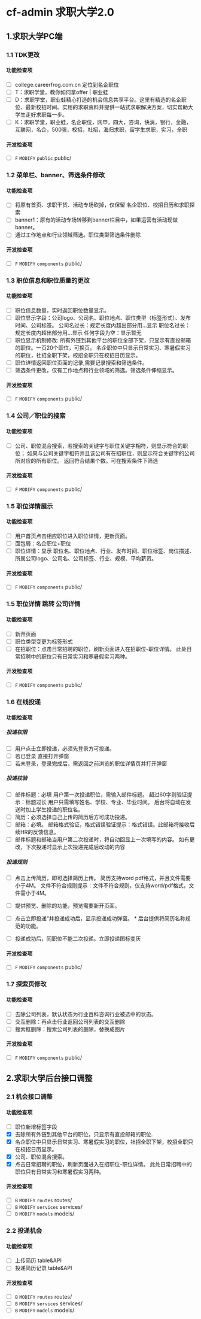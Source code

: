 # cf-admin 求职大学2.0

##  1.求职大学PC端

### 1.1 TDK更改

#### 功能检查项

  - [ ] college.careerfrog.com.cn 定位到名企职位
  - [ ] T：求职学堂，教你如何拿offer | 职业蛙
  - [ ] D：求职学堂，职业蛙精心打造的机会信息共享平台。这里有精选的名企职位、最新校招时间、实用的求职资料并提供一站式求职解决方案，切实帮助大学生走好求职每一步。
  - [ ] K：求职学堂，职业蛙，名企职位，网申，四大，咨询，快消，银行，金融，互联网，名企，500强，校招，社招，海归求职，留学生求职，实习，全职

#### 开发检查项

  - [ ] `F` `MODIFY` `public` public/

### 1.2 菜单栏、banner、筛选条件修改

#### 功能检查项

  - [ ] 将原有首页、求职干货、活动专场砍掉，仅保留 名企职位、校招日历和求职探索
  - [ ] banner1：原有的活动专场转移到banner栏目中，如果运营有活动现做banner。
  - [ ] 通过工作地点和行业领域筛选。职位类型筛选条件删除

#### 开发检查项

  - [ ] `F` `MODIFY` `components` public/

### 1.3 职位信息和职位质量的更改

#### 功能检查项

  - [ ] 职位信息数量，实时返回职位数量显示。
  - [ ] 职位显示字段：公司logo、公司名、职位地点、职位类型（标签形式）、发布时间、公司标签。
          公司名过长：规定长度内超出部分用...显示
          职位名过长：规定长度内超出部分用...显示
          任何字段为空：显示暂无
  - [ ] 职位显示机制修改: 所有外链到其他平台的职位全部下架，只显示有直投邮箱的职位。一页20个职位，可换页。
                       名企职位中只显示日常实习、寒暑假实习的职位，社招全职下架，校招全职只在校招日历显示。
  - [ ] 职位详情返回职位页面的记录,需要记录搜索和筛选条件。
  - [ ] 筛选条件更改，仅有工作地点和行业领域的筛选。筛选条件伸缩显示。

#### 开发检查项

  - [ ] `F` `MODIFY` `components` public/

### 1.4 公司／职位的搜索

#### 功能检查项

  - [ ] 公司、职位混合搜索，若搜索的关键字与职位关键字相符，则显示符合的职位；
        如果与公司关键字相符并且该公司有在招职位，则显示符合关键字的公司所对应的所有职位。
        返回符合结果个数。可在搜索条件下筛选

#### 开发检查项

  - [ ] `F` `MODIFY` `components` public/

### 1.5 职位详情展示

#### 功能检查项

  - [ ] 用户首页点击相应职位进入职位详情，更新页面。
  - [ ] 面包屑：名企职位+职位
  - [ ] 职位详情：显示 职位名、职位地点、行业、发布时间、职位标签、岗位描述、所属公司logo、公司名、公司标签、行业、规模、平均薪资。

#### 开发检查项

  - [ ] `F` `MODIFY` `components` public/

### 1.5 职位详情 跳转 公司详情

#### 功能检查项

  - [ ] 新开页面
  - [ ] 职位类型变更为标签形式
  - [ ] 在招职位：点击日常招聘的职位，刷新页面进入在招职位-职位详情。
        此处日常招聘中的职位只有日常实习和寒暑假实习两种。

#### 开发检查项

  - [ ] `F` `MODIFY` `components` public/

### 1.6 在线投递

#### 功能检查项

##### 投递权限

  - [ ] 用户点击立即投递，必须先登录方可投递。
  - [ ] 若已登录 直接打开弹窗
  - [ ] 若未登录，登录完成后，需返回之前浏览的职位详情页并打开弹窗

##### 投递校验

  - [ ] 邮件标题：必填 用户第一次投递职位，需输入邮件标题。
                超过60字则验证提示：标题过长 用户只需填写姓名、学校、专业、毕业时间。
                后台将自动在发送时加上学生投递的职位名。
  - [ ] 简历：必须选择自己上传的简历后方可成功投递。
  - [ ] 邮箱：必填。
             邮箱格式验证，格式错误验证提示：格式错误。此邮箱将接收后续HR的反馈信息。
  - [ ] 邮件标题和邮箱当用户第二次投递时，将自动回显上一次填写的内容。
        如有更改，下次投递时显示上次投递完成后改动的内容

##### 投递规则

  - [ ] 点击上传简历，即可选择简历上传。
        简历支持word pdf格式，并且文件需要小于4M。
        文件不符合规则提示：文件不符合规则，仅支持word/pdf格式，文件需小于4M。
  - [ ] 提供预览、删除的功能，预览需要新开页面。
  - [ ] 点击立即投递“并投递成功后，显示投递成功弹窗。
        * 后台提供将简历名称规范的功能。
  - [ ] 投递成功后，同职位不能二次投递。立即投递图标变灰


#### 开发检查项

  - [ ] `F` `MODIFY` `components` public/

### 1.7 探索页修改

#### 功能检查项

  - [ ] 去除公司列表，默认状态为行业百科咨询行业被选中的状态。
  - [ ] 交互删除：再点击行业返回公司列表的交互删除
  - [ ] 搜索框删除：搜索公司列表的删除，替换成图片

#### 开发检查项

  - [ ] `F` `MODIFY` `components` public/

##  2.求职大学后台接口调整

### 2.1 机会接口调整

#### 功能检查项

  - [ ] 职位新增标签字段
  - [x] 去除所有外链到其他平台的职位，只显示有直投邮箱的职位.
  - [x] 名企职位中只显示日常实习、寒暑假实习的职位，社招全职下架，校招全职只在校招日历显示。
  - [x] 公司、职位混合搜索。
  - [x] 点击日常招聘的职位，刷新页面进入在招职位-职位详情。
        此处日常招聘中的职位只有日常实习和寒暑假实习两种。

#### 开发检查项

  - [ ] `B` `MODIFY` `routes` routes/
  - [ ] `B` `MODIFY` `services` services/
  - [ ] `B` `MODIFY` `models` models/

### 2.2 投递机会

#### 功能检查项

  - [ ] 上传简历 table&API
  - [ ] 投递简历记录 table&API

#### 开发检查项

  - [ ] `B` `MODIFY` `routes` routes/
  - [ ] `B` `MODIFY` `services` services/
  - [ ] `B` `MODIFY` `models` models/
